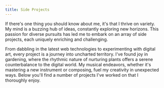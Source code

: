 ```yaml
---
title: Side Projects
---
```

If there's one thing you should know about me, it's that I thrive on variety. My mind is a buzzing hub of ideas, constantly exploring new horizons. This passion for diverse pursuits has led me to embark on an array of side projects, each uniquely enriching and challenging.

From dabbling in the latest web technologies to experimenting with digital art, every project is a journey into uncharted territory. I've found joy in gardening, where the rhythmic nature of nurturing plants offers a serene counterbalance to the digital world. My musical endeavors, whether it's mastering a new instrument or composing, fuel my creativity in unexpected ways. Below you'll find a number of projects I've worked on that I thoroughly enjoy.